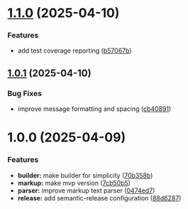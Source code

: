 # [1.1.0](https://github.com/sadraliev/teleprinter/compare/v1.0.1...v1.1.0) (2025-04-10)


### Features

* add test coverage reporting ([b57067b](https://github.com/sadraliev/teleprinter/commit/b57067b3ce9e7c302ddd6a61ec2d86916151fe1b))

## [1.0.1](https://github.com/sadraliev/teleprinter/compare/v1.0.0...v1.0.1) (2025-04-10)


### Bug Fixes

* improve message formatting and spacing ([cb40891](https://github.com/sadraliev/teleprinter/commit/cb4089189230bbad86c9b07c5033a5d025b53980))

# 1.0.0 (2025-04-09)


### Features

* **builder:** make builder for simplicity ([70b358b](https://github.com/sadraliev/teleprinter/commit/70b358b98a47a4682158f971c969e4acf364aada))
* **markup:** make mvp version ([7cb50b5](https://github.com/sadraliev/teleprinter/commit/7cb50b5a3c00488642ca0740813d80693110942c))
* **parser:** improve markup text parser ([0474ed7](https://github.com/sadraliev/teleprinter/commit/0474ed7ab82d253e960635ac57d1dd79f1f60e6e))
* **release:** add semantic-release configuration ([88d6287](https://github.com/sadraliev/teleprinter/commit/88d62870388afb006791183d8f572be55fff5fef))
